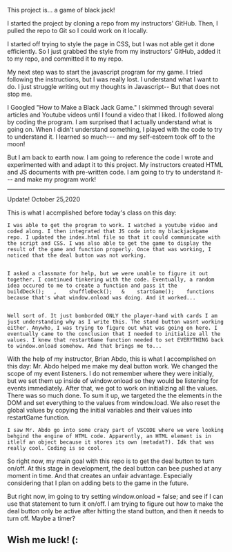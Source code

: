 This project is... a game of black jack! 

I started the project by cloning a repo from my instructors' GitHub. Then, I pulled the repo to Git so I could work on it locally. 

I started off trying to style the page in CSS, but I was not able get it done efficiently. So I just grabbed the style from my instructors' GitHub, added it to my repo, and committed it to my repo. 

My next step was to start the javascript program for my game. I tried following the instructions, but I was really lost. I understand what I want to do. I just struggle writing out my thoughts in Javascript-- But that does not stop me. 

I Googled "How to Make a Black Jack Game." I skimmed through several articles and Youtube videos until I found a video that I liked. I followed along by coding the program. I am surprised that I actually understand what is going on. When I didn't understand something, I played with the code to try to understand it. I learned so much--- and my self-esteem took off to the moon! 

But I am back to earth now. I am going to reference the code I wrote and experimented with and adapt it to this project. My instructors created HTML and JS documents with pre-written code. I am going to try to understand it--- and make my program work!

---------------------

Update! 
October 25,2020

This is what I accmplished before today's class on this day:


    I was able to get the program to work. I watched a youtube video and coded along. I then integrated that JS code into my blackjackgame repo. I updated the index.html file so that it could communicate with the script and CSS. I was also able to get the game to display the result of the game and function properly. Once that was working, I noticed that the deal button was not working. 


    I asked a classmate for help, but we were unable to figure it out together. I continued tinkering with the code. Eventually, a random idea occured to me to create a function and pass it the      buildDeck();   ,    shuffleDeck();   &    startGame();    functions because that's what window.onload was doing. And it worked... 


    Well sort of. It just bomborded ONLY the player-hand with cards I am just understanding why as I write this. The stand button wasnt working either. Anywho, I was trying to figure out what was going on here. I eventually came to the conclusion that I needed to initialize all the values. I knew that restartGame function needed to set EVERYTHING back to window.onload somehow. And that brings me to...


With the help of my instructor, Brian Abdo, this is what I accomplished on this day:
    Mr. Abdo helped me make my deal button work. We changed the scope of my event listeners. I do not remember where they were initially, but we set them up inside of window.onload so they would be listening for events immediately. After that, we got to work on initializing all the values. There was so much done. To sum it up, we targeted the the elements in the DOM and set everything to the values from window.load. We also reset the global values by copying the initial variables and their values into restartGame function. 

    I saw Mr. Abdo go into some crazy part of VSCODE where we were looking behgind the engine of HTML code. Apparently, an HTML element is in itlelf an object because it stores its own (metadat?). Idk that was really cool. Coding is so cool. 


So right now, my main goal with this repo is to get the deal button to turn on/off. At this stage in development, the deal button can bee pushed at any moment in time. And that creates an unfair advantage. Especially considering that I plan on adding bets to the game in the future. 

But right now, im going to try setting window.onload = false; and see if I can use that statement to turn it on/off. I am trying to figure out how to make the deal button only be active after hitting the stand button, and then it needs to turn off. Maybe a timer?

Wish me luck! (:
---------------------